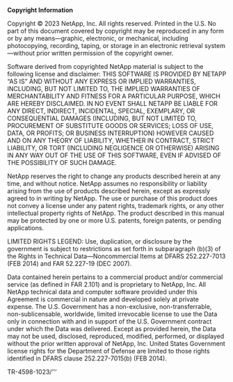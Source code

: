 **Copyright Information**

Copyright © 2023 NetApp, Inc. All rights reserved. Printed in the U.S. No part of this document covered by copyright may be reproduced in any form or by any means—graphic, electronic, or mechanical, including photocopying, recording, taping, or storage in an electronic retrieval system—without prior written permission of the copyright owner.

Software derived from copyrighted NetApp material is subject to the following license and disclaimer: THIS SOFTWARE IS PROVIDED BY NETAPP “AS IS” AND WITHOUT ANY EXPRESS OR IMPLIED WARRANTIES, INCLUDING, BUT NOT LIMITED TO, THE IMPLIED WARRANTIES OF MERCHANTABILITY AND FITNESS FOR A PARTICULAR PURPOSE, WHICH ARE HEREBY DISCLAIMED. IN NO EVENT SHALL NETAPP BE LIABLE FOR ANY DIRECT, INDIRECT, INCIDENTAL, SPECIAL, EXEMPLARY, OR CONSEQUENTIAL DAMAGES (INCLUDING, BUT NOT LIMITED TO, PROCUREMENT OF SUBSTITUTE GOODS OR SERVICES; LOSS OF USE, DATA, OR PROFITS; OR BUSINESS INTERRUPTION) HOWEVER CAUSED AND ON ANY THEORY OF LIABILITY, WHETHER IN CONTRACT, STRICT LIABILITY, OR TORT (INCLUDING NEGLIGENCE OR OTHERWISE) ARISING IN ANY WAY OUT OF THE USE OF THIS SOFTWARE, EVEN IF ADVISED OF THE POSSIBILITY OF SUCH DAMAGE.

NetApp reserves the right to change any products described herein at any time, and without notice. NetApp assumes no responsibility or liability arising from the use of products described herein, except as expressly agreed to in writing by NetApp. The use or purchase of this product does not convey a license under any patent rights, trademark rights, or any other intellectual property rights of NetApp. The product described in this manual may be protected by one or more U.S. patents, foreign patents, or pending applications.

LIMITED RIGHTS LEGEND: Use, duplication, or disclosure by the government is subject to restrictions as set forth in subparagraph (b)(3) of the Rights in Technical Data—Noncommercial Items at DFARS 252.227-7013 (FEB 2014) and FAR 52.227-19 (DEC 2007).

Data contained herein pertains to a commercial product and/or commercial service (as defined in FAR 2.101) and is proprietary to NetApp, Inc. All NetApp technical data and computer software provided under this Agreement is commercial in nature and developed solely at private expense. The U.S. Government has a non-exclusive, non-transferrable, non-sublicensable, worldwide, limited irrevocable license to use the Data only in connection with and in support of the U.S. Government contract under which the Data
was delivered. Except as provided herein, the Data may not be used, disclosed, reproduced, modified, performed, or displayed without the prior written approval of NetApp, Inc. United States Government license rights for the Department of Defense are limited to those rights identified in DFARS clause 252.227-7015(b) (FEB 2014).

TR-4598-1023/’’’
